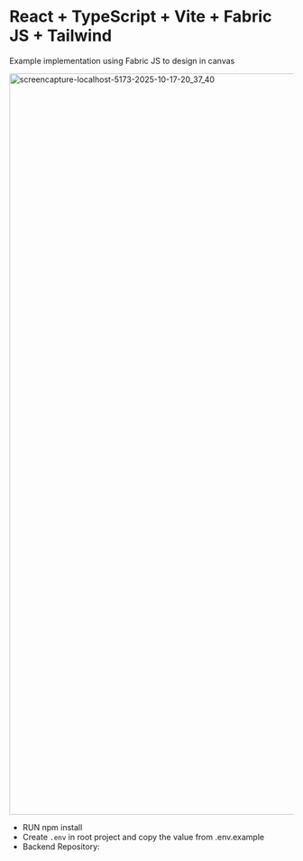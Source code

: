 # React + TypeScript + Vite + Fabric JS + Tailwind

Example implementation using Fabric JS to design in canvas

<img width="1920" height="1314" alt="screencapture-localhost-5173-2025-10-17-20_37_40" src="https://github.com/user-attachments/assets/0ba7e026-5682-483f-a2ca-1f7840a95f4b" />

- RUN npm install
- Create `.env` in root project and copy the value from .env.example
- Backend Repository: 

